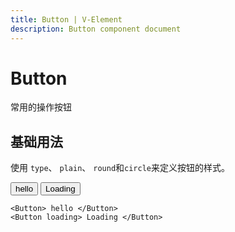 ```yaml
---
title: Button | V-Element
description: Button component document
---
```


# Button
常用的操作按钮

## 基础用法
使用 `type`、 `plain`、 `round`和`circle`来定义按钮的样式。

<script setup>
import Button from '../../src/components/Button/Button.vue';
</script>

<Button> hello </Button>
<Button loading> Loading </Button>

```vue
<Button> hello </Button>
<Button loading> Loading </Button>
```
